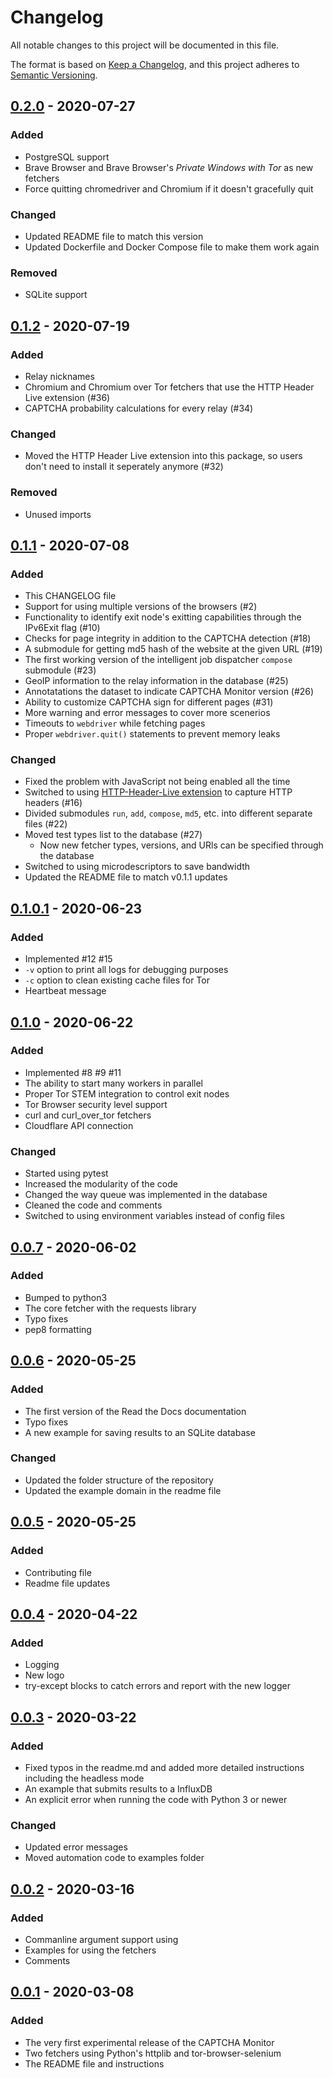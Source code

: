 # Changelog
All notable changes to this project will be documented in this file.

The format is based on [Keep a Changelog](https://keepachangelog.com/en/1.0.0/),
and this project adheres to [Semantic Versioning](https://semver.org/spec/v2.0.0.html).

## [0.2.0] - 2020-07-27
### Added
- PostgreSQL support
- Brave Browser and Brave Browser's _Private Windows with Tor_ as new fetchers
- Force quitting chromedriver and Chromium if it doesn't gracefully quit

### Changed
- Updated README file to match this version
- Updated Dockerfile and Docker Compose file to make them work again

### Removed
- SQLite support


## [0.1.2] - 2020-07-19
### Added
- Relay nicknames
- Chromium and Chromium over Tor fetchers that use the HTTP Header Live extension (#36)
- CAPTCHA probability calculations for every relay (#34)

### Changed
- Moved the HTTP Header Live extension into this package, so users don't need to install
it seperately anymore (#32)

### Removed
- Unused imports


## [0.1.1] - 2020-07-08
### Added
- This CHANGELOG file
- Support for using multiple versions of the browsers (#2)
- Functionality to identify exit node's exitting capabilities through the IPv6Exit flag (#10)
- Checks for page integrity in addition to the CAPTCHA detection (#18)
- A submodule for getting md5 hash of the website at the given URL (#19)
- The first working version of the intelligent job dispatcher `compose` submodule (#23)
- GeoIP information to the relay information in the database (#25)
- Annotatations the dataset to indicate CAPTCHA Monitor version (#26)
- Ability to customize CAPTCHA sign for different pages (#31)
- More warning and error messages to cover more scenerios
- Timeouts to `webdriver` while fetching pages
- Proper `webdriver.quit()` statements to prevent memory leaks

### Changed
- Fixed the problem with JavaScript not being enabled all the time
- Switched to using [HTTP-Header-Live extension](https://gitlab.torproject.org/woswos/HTTP-Header-Live)
to capture HTTP headers (#16)
- Divided submodules `run`, `add`, `compose`, `md5`, etc. into different separate files (#22)
- Moved test types list to the database (#27)
  - Now new fetcher types, versions, and URls can be specified through the database
- Switched to using microdescriptors to save bandwidth
- Updated the README file to match v0.1.1 updates


## [0.1.0.1] - 2020-06-23
### Added
- Implemented #12 #15
- `-v` option to print all logs for debugging purposes
- `-c` option to clean existing cache files for Tor
- Heartbeat message


## [0.1.0] - 2020-06-22
### Added
- Implemented #8 #9 #11
- The ability to start many workers in parallel
- Proper Tor STEM integration to control exit nodes
- Tor Browser security level support
- curl and curl\_over\_tor fetchers
- Cloudflare API connection

### Changed
- Started using pytest
- Increased the modularity of the code
- Changed the way queue was implemented in the database
- Cleaned the code and comments
- Switched to using environment variables instead of config files


## [0.0.7] - 2020-06-02
### Added
- Bumped to python3
- The core fetcher with the requests library
- Typo fixes
- pep8 formatting


## [0.0.6] - 2020-05-25
### Added
- The first version of the Read the Docs documentation
- Typo fixes
- A new example for saving results to an SQLite database

### Changed
- Updated the folder structure of the repository
- Updated the example domain in the readme file


## [0.0.5] - 2020-05-25
### Added
- Contributing file
- Readme file updates


## [0.0.4] - 2020-04-22
### Added
- Logging
- New logo
- try-except blocks to catch errors and report with the new logger


## [0.0.3] - 2020-03-22
### Added
- Fixed typos in the readme.md and added more detailed instructions including the headless mode
- An example that submits results to a InfluxDB
- An explicit error when running the code with Python 3 or newer

### Changed
- Updated error messages
- Moved automation code to examples folder


## [0.0.2] - 2020-03-16
### Added
- Commanline argument support using 
- Examples for using the fetchers
- Comments


## [0.0.1] - 2020-03-08
### Added
- The very first experimental release of the CAPTCHA Monitor
- Two fetchers using Python's httplib and tor-browser-selenium
- The README file and instructions


[0.2.0]: https://gitlab.torproject.org/woswos/CAPTCHA-Monitor/-/merge_requests/12/diffs
[0.1.2]: https://gitlab.torproject.org/woswos/CAPTCHA-Monitor/-/merge_requests/11/diffs
[0.1.1]: https://gitlab.torproject.org/woswos/CAPTCHA-Monitor/-/merge_requests/10/diffs
[0.1.0.1]: https://gitlab.torproject.org/woswos/CAPTCHA-Monitor/-/merge_requests/9/diffs
[0.1.0]: https://gitlab.torproject.org/woswos/CAPTCHA-Monitor/-/merge_requests/8/diffs
[0.0.7]: https://gitlab.torproject.org/woswos/CAPTCHA-Monitor/-/merge_requests/7
[0.0.6]: https://gitlab.torproject.org/woswos/CAPTCHA-Monitor/-/merge_requests/6/diffs
[0.0.5]: https://gitlab.torproject.org/woswos/CAPTCHA-Monitor/-/merge_requests/5/diffs
[0.0.4]: https://gitlab.torproject.org/woswos/CAPTCHA-Monitor/-/merge_requests/3/diffs
[0.0.3]: https://gitlab.torproject.org/woswos/CAPTCHA-Monitor/-/merge_requests/2/diffs
[0.0.2]: https://gitlab.torproject.org/woswos/CAPTCHA-Monitor/-/merge_requests/1/diffs
[0.0.1]: https://gitlab.torproject.org/woswos/CAPTCHA-Monitor/-/commit/60765867e394a4c4aa161031540ef42142b33e59